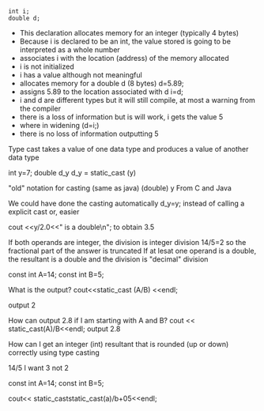 	int i;
	double d;
- This declaration allocates memory for an integer (typically 4 bytes)
- Because i is declared to be an int, the value stored is going to be interpreted as a whole number
- associates i with the location (address) of the memory allocated
- i is not initialized
- i has a value although not meaningful
- allocates memory for a double d (8 bytes)
	d=5.89;
- assigns 5.89 to the location associated with d
	i=d;
- i and d are different types but it will still compile, at most a warning from the compiler
- there is a loss of information but is will work, i gets the value 5
- where in widening (d=i;)
- there is no loss of information outputting 5

Type cast takes a value of one data type and produces a value of another data type

int y=7;
double d_y
d_y = static_cast <double>(y)

"old" notation for casting (same as java)
(double) y   From C and Java

We could have done the casting automatically
d_y=y;
instead of calling a explicit cast or, easier

cout <<y/2.0<<" is a double\n";
to obtain 3.5

If both operands are integer, the division is integer division
	14/5=2
so the fractional part of the answer is truncated
If at lesat one operand is a double, the resultant is a double and the division is "decimal" division

const int A=14;
const int B=5;

What is the output?
cout<<static_cast <double> (A/B) <<endl;

output
2

How can output 2.8 if I am starting with A and B?
cout << static_cast<double>(A)/B<<endl;
output
2.8

How can I get an integer (int)
resultant that is rounded (up or down)
correctly using type casting

14/5 I want 3 not 2

const int A=14;
const int B=5;

cout<< static_cast<int>static_cast<double>(a)/b+05<<endl;

